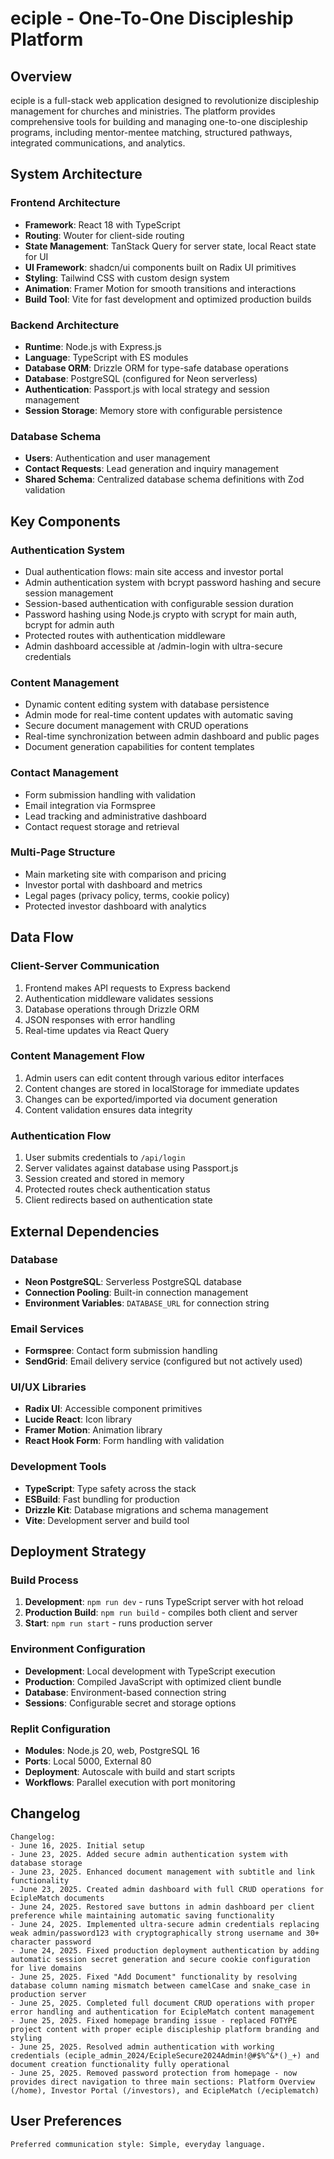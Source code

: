 # eciple - One-To-One Discipleship Platform

## Overview

eciple is a full-stack web application designed to revolutionize discipleship management for churches and ministries. The platform provides comprehensive tools for building and managing one-to-one discipleship programs, including mentor-mentee matching, structured pathways, integrated communications, and analytics.

## System Architecture

### Frontend Architecture
- **Framework**: React 18 with TypeScript
- **Routing**: Wouter for client-side routing
- **State Management**: TanStack Query for server state, local React state for UI
- **UI Framework**: shadcn/ui components built on Radix UI primitives
- **Styling**: Tailwind CSS with custom design system
- **Animation**: Framer Motion for smooth transitions and interactions
- **Build Tool**: Vite for fast development and optimized production builds

### Backend Architecture
- **Runtime**: Node.js with Express.js
- **Language**: TypeScript with ES modules
- **Database ORM**: Drizzle ORM for type-safe database operations
- **Database**: PostgreSQL (configured for Neon serverless)
- **Authentication**: Passport.js with local strategy and session management
- **Session Storage**: Memory store with configurable persistence

### Database Schema
- **Users**: Authentication and user management
- **Contact Requests**: Lead generation and inquiry management
- **Shared Schema**: Centralized database schema definitions with Zod validation

## Key Components

### Authentication System
- Dual authentication flows: main site access and investor portal
- Admin authentication system with bcrypt password hashing and secure session management
- Session-based authentication with configurable session duration
- Password hashing using Node.js crypto with scrypt for main auth, bcrypt for admin auth
- Protected routes with authentication middleware
- Admin dashboard accessible at /admin-login with ultra-secure credentials

### Content Management
- Dynamic content editing system with database persistence
- Admin mode for real-time content updates with automatic saving
- Secure document management with CRUD operations
- Real-time synchronization between admin dashboard and public pages
- Document generation capabilities for content templates

### Contact Management
- Form submission handling with validation
- Email integration via Formspree
- Lead tracking and administrative dashboard
- Contact request storage and retrieval

### Multi-Page Structure
- Main marketing site with comparison and pricing
- Investor portal with dashboard and metrics
- Legal pages (privacy policy, terms, cookie policy)
- Protected investor dashboard with analytics

## Data Flow

### Client-Server Communication
1. Frontend makes API requests to Express backend
2. Authentication middleware validates sessions
3. Database operations through Drizzle ORM
4. JSON responses with error handling
5. Real-time updates via React Query

### Content Management Flow
1. Admin users can edit content through various editor interfaces
2. Content changes are stored in localStorage for immediate updates
3. Changes can be exported/imported via document generation
4. Content validation ensures data integrity

### Authentication Flow
1. User submits credentials to `/api/login`
2. Server validates against database using Passport.js
3. Session created and stored in memory
4. Protected routes check authentication status
5. Client redirects based on authentication state

## External Dependencies

### Database
- **Neon PostgreSQL**: Serverless PostgreSQL database
- **Connection Pooling**: Built-in connection management
- **Environment Variables**: `DATABASE_URL` for connection string

### Email Services
- **Formspree**: Contact form submission handling
- **SendGrid**: Email delivery service (configured but not actively used)

### UI/UX Libraries
- **Radix UI**: Accessible component primitives
- **Lucide React**: Icon library
- **Framer Motion**: Animation library
- **React Hook Form**: Form handling with validation

### Development Tools
- **TypeScript**: Type safety across the stack
- **ESBuild**: Fast bundling for production
- **Drizzle Kit**: Database migrations and schema management
- **Vite**: Development server and build tool

## Deployment Strategy

### Build Process
1. **Development**: `npm run dev` - runs TypeScript server with hot reload
2. **Production Build**: `npm run build` - compiles both client and server
3. **Start**: `npm run start` - runs production server

### Environment Configuration
- **Development**: Local development with TypeScript execution
- **Production**: Compiled JavaScript with optimized client bundle
- **Database**: Environment-based connection string
- **Sessions**: Configurable secret and storage options

### Replit Configuration
- **Modules**: Node.js 20, web, PostgreSQL 16
- **Ports**: Local 5000, External 80
- **Deployment**: Autoscale with build and start scripts
- **Workflows**: Parallel execution with port monitoring

## Changelog
```
Changelog:
- June 16, 2025. Initial setup
- June 23, 2025. Added secure admin authentication system with database storage
- June 23, 2025. Enhanced document management with subtitle and link functionality
- June 23, 2025. Created admin dashboard with full CRUD operations for EcipleMatch documents
- June 24, 2025. Restored save buttons in admin dashboard per client preference while maintaining automatic saving functionality
- June 24, 2025. Implemented ultra-secure admin credentials replacing weak admin/password123 with cryptographically strong username and 30+ character password
- June 24, 2025. Fixed production deployment authentication by adding automatic session secret generation and secure cookie configuration for live domains
- June 25, 2025. Fixed "Add Document" functionality by resolving database column naming mismatch between camelCase and snake_case in production server
- June 25, 2025. Completed full document CRUD operations with proper error handling and authentication for EcipleMatch content management
- June 25, 2025. Fixed homepage branding issue - replaced FOTYPE project content with proper eciple discipleship platform branding and styling
- June 25, 2025. Resolved admin authentication with working credentials (eciple_admin_2024/EcipleSecure2024Admin!@#$%^&*()_+) and document creation functionality fully operational
- June 25, 2025. Removed password protection from homepage - now provides direct navigation to three main sections: Platform Overview (/home), Investor Portal (/investors), and EcipleMatch (/eciplematch)
```

## User Preferences
```
Preferred communication style: Simple, everyday language.
```